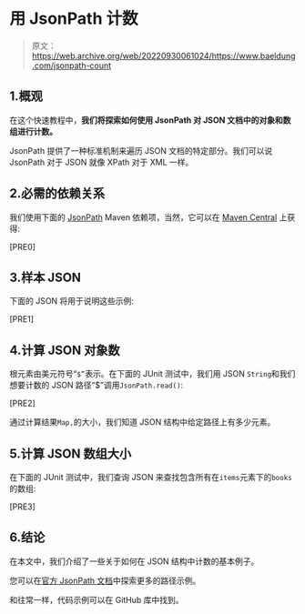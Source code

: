 # 用 JsonPath 计数

> 原文：<https://web.archive.org/web/20220930061024/https://www.baeldung.com/jsonpath-count>

## 1.概观

在这个快速教程中，**我们将探索如何使用 JsonPath 对 JSON 文档中的对象和数组进行计数。**

JsonPath 提供了一种标准机制来遍历 JSON 文档的特定部分。我们可以说 JsonPath 对于 JSON 就像 XPath 对于 XML 一样。

## 2.必需的依赖关系

我们使用下面的 [JsonPath](https://web.archive.org/web/20220715114006/https://github.com/json-path/JsonPath) Maven 依赖项，当然，它可以在 [Maven Central](https://web.archive.org/web/20220715114006/https://search.maven.org/classic/#search%7Cga%7C1%7Cg%3A%22com.jayway.jsonpath%22) 上获得:

[PRE0]

## 3.样本 JSON

下面的 JSON 将用于说明这些示例:

[PRE1]

## 4.计算 JSON 对象数

根元素由美元符号“`$”`表示。在下面的 JUnit 测试中，我们用 JSON `String`和我们想要计数的 JSON 路径“$”调用`JsonPath.read()`:

[PRE2]

通过计算结果`Map,`的大小，我们知道 JSON 结构中给定路径上有多少元素。

## 5.计算 JSON 数组大小

在下面的 JUnit 测试中，我们查询 JSON 来查找包含所有在`items`元素下的`books`的数组:

[PRE3]

## 6.结论

在本文中，我们介绍了一些关于如何在 JSON 结构中计数的基本例子。

您可以在[官方 JsonPath 文档](https://web.archive.org/web/20220715114006/https://github.com/json-path/JsonPath#path-examples)中探索更多的路径示例。

和往常一样，代码示例可以在 GitHub 库中找到。